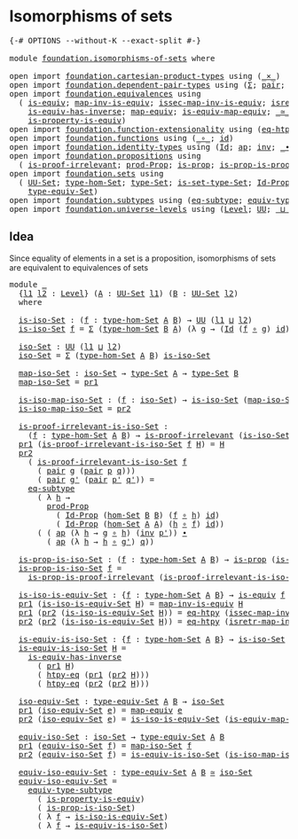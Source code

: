 # Isomorphisms of sets

<pre class="Agda"><a id="33" class="Symbol">{-#</a> <a id="37" class="Keyword">OPTIONS</a> <a id="45" class="Pragma">--without-K</a> <a id="57" class="Pragma">--exact-split</a> <a id="71" class="Symbol">#-}</a>

<a id="76" class="Keyword">module</a> <a id="83" href="foundation.isomorphisms-of-sets.html" class="Module">foundation.isomorphisms-of-sets</a> <a id="115" class="Keyword">where</a>

<a id="122" class="Keyword">open</a> <a id="127" class="Keyword">import</a> <a id="134" href="foundation.cartesian-product-types.html" class="Module">foundation.cartesian-product-types</a> <a id="169" class="Keyword">using</a> <a id="175" class="Symbol">(</a><a id="176" href="foundation-core.cartesian-product-types.html#577" class="Function Operator">_×_</a><a id="179" class="Symbol">)</a>
<a id="181" class="Keyword">open</a> <a id="186" class="Keyword">import</a> <a id="193" href="foundation.dependent-pair-types.html" class="Module">foundation.dependent-pair-types</a> <a id="225" class="Keyword">using</a> <a id="231" class="Symbol">(</a><a id="232" href="foundation-core.dependent-pair-types.html#502" class="Record">Σ</a><a id="233" class="Symbol">;</a> <a id="235" href="foundation-core.dependent-pair-types.html#575" class="InductiveConstructor">pair</a><a id="239" class="Symbol">;</a> <a id="241" href="foundation-core.dependent-pair-types.html#592" class="Field">pr1</a><a id="244" class="Symbol">;</a> <a id="246" href="foundation-core.dependent-pair-types.html#604" class="Field">pr2</a><a id="249" class="Symbol">)</a>
<a id="251" class="Keyword">open</a> <a id="256" class="Keyword">import</a> <a id="263" href="foundation.equivalences.html" class="Module">foundation.equivalences</a> <a id="287" class="Keyword">using</a>
  <a id="295" class="Symbol">(</a> <a id="297" href="foundation-core.equivalences.html#1542" class="Function">is-equiv</a><a id="305" class="Symbol">;</a> <a id="307" href="foundation-core.equivalences.html#4173" class="Function">map-inv-is-equiv</a><a id="323" class="Symbol">;</a> <a id="325" href="foundation-core.equivalences.html#4251" class="Function">issec-map-inv-is-equiv</a><a id="347" class="Symbol">;</a> <a id="349" href="foundation-core.equivalences.html#4381" class="Function">isretr-map-inv-is-equiv</a><a id="372" class="Symbol">;</a>
    <a id="378" href="foundation-core.equivalences.html#2999" class="Function">is-equiv-has-inverse</a><a id="398" class="Symbol">;</a> <a id="400" href="foundation-core.equivalences.html#1807" class="Function">map-equiv</a><a id="409" class="Symbol">;</a> <a id="411" href="foundation-core.equivalences.html#1862" class="Function">is-equiv-map-equiv</a><a id="429" class="Symbol">;</a> <a id="431" href="foundation-core.equivalences.html#1607" class="Function Operator">_≃_</a><a id="434" class="Symbol">;</a>
    <a id="440" href="foundation.equivalences.html#13429" class="Function">is-property-is-equiv</a><a id="460" class="Symbol">)</a>
<a id="462" class="Keyword">open</a> <a id="467" class="Keyword">import</a> <a id="474" href="foundation.function-extensionality.html" class="Module">foundation.function-extensionality</a> <a id="509" class="Keyword">using</a> <a id="515" class="Symbol">(</a><a id="516" href="foundation.function-extensionality.html#1446" class="Function">eq-htpy</a><a id="523" class="Symbol">;</a> <a id="525" href="foundation.function-extensionality.html#946" class="Function">htpy-eq</a><a id="532" class="Symbol">)</a>
<a id="534" class="Keyword">open</a> <a id="539" class="Keyword">import</a> <a id="546" href="foundation.functions.html" class="Module">foundation.functions</a> <a id="567" class="Keyword">using</a> <a id="573" class="Symbol">(</a><a id="574" href="foundation-core.functions.html#407" class="Function Operator">_∘_</a><a id="577" class="Symbol">;</a> <a id="579" href="foundation-core.functions.html#309" class="Function">id</a><a id="581" class="Symbol">)</a>
<a id="583" class="Keyword">open</a> <a id="588" class="Keyword">import</a> <a id="595" href="foundation.identity-types.html" class="Module">foundation.identity-types</a> <a id="621" class="Keyword">using</a> <a id="627" class="Symbol">(</a><a id="628" href="foundation-core.identity-types.html#641" class="Datatype">Id</a><a id="630" class="Symbol">;</a> <a id="632" href="foundation-core.identity-types.html#2853" class="Function">ap</a><a id="634" class="Symbol">;</a> <a id="636" href="foundation-core.identity-types.html#1552" class="Function">inv</a><a id="639" class="Symbol">;</a> <a id="641" href="foundation-core.identity-types.html#1239" class="Function Operator">_∙_</a><a id="644" class="Symbol">)</a>
<a id="646" class="Keyword">open</a> <a id="651" class="Keyword">import</a> <a id="658" href="foundation.propositions.html" class="Module">foundation.propositions</a> <a id="682" class="Keyword">using</a>
  <a id="690" class="Symbol">(</a> <a id="692" href="foundation-core.propositions.html#2208" class="Function">is-proof-irrelevant</a><a id="711" class="Symbol">;</a> <a id="713" href="foundation-core.propositions.html#5805" class="Function">prod-Prop</a><a id="722" class="Symbol">;</a> <a id="724" href="foundation-core.propositions.html#1246" class="Function">is-prop</a><a id="731" class="Symbol">;</a> <a id="733" href="foundation-core.propositions.html#3151" class="Function">is-prop-is-proof-irrelevant</a><a id="760" class="Symbol">)</a>
<a id="762" class="Keyword">open</a> <a id="767" class="Keyword">import</a> <a id="774" href="foundation.sets.html" class="Module">foundation.sets</a> <a id="790" class="Keyword">using</a>
  <a id="798" class="Symbol">(</a> <a id="800" href="foundation-core.sets.html#1177" class="Function">UU-Set</a><a id="806" class="Symbol">;</a> <a id="808" href="foundation.sets.html#3622" class="Function">type-hom-Set</a><a id="820" class="Symbol">;</a> <a id="822" href="foundation-core.sets.html#1291" class="Function">type-Set</a><a id="830" class="Symbol">;</a> <a id="832" href="foundation-core.sets.html#1342" class="Function">is-set-type-Set</a><a id="847" class="Symbol">;</a> <a id="849" href="foundation-core.sets.html#1407" class="Function">Id-Prop</a><a id="856" class="Symbol">;</a> <a id="858" href="foundation.sets.html#3908" class="Function">hom-Set</a><a id="865" class="Symbol">;</a>
    <a id="871" href="foundation.sets.html#4543" class="Function">type-equiv-Set</a><a id="885" class="Symbol">)</a>
<a id="887" class="Keyword">open</a> <a id="892" class="Keyword">import</a> <a id="899" href="foundation.subtypes.html" class="Module">foundation.subtypes</a> <a id="919" class="Keyword">using</a> <a id="925" class="Symbol">(</a><a id="926" href="foundation-core.subtypes.html#3381" class="Function">eq-subtype</a><a id="936" class="Symbol">;</a> <a id="938" href="foundation-core.subtypes.html#5925" class="Function">equiv-type-subtype</a><a id="956" class="Symbol">)</a>
<a id="958" class="Keyword">open</a> <a id="963" class="Keyword">import</a> <a id="970" href="foundation.universe-levels.html" class="Module">foundation.universe-levels</a> <a id="997" class="Keyword">using</a> <a id="1003" class="Symbol">(</a><a id="1004" href="Agda.Primitive.html#597" class="Postulate">Level</a><a id="1009" class="Symbol">;</a> <a id="1011" href="foundation-core.universe-levels.html#222" class="Primitive">UU</a><a id="1013" class="Symbol">;</a> <a id="1015" href="Agda.Primitive.html#810" class="Primitive Operator">_⊔_</a><a id="1018" class="Symbol">)</a>
</pre>
## Idea

Since equality of elements in a set is a proposition, isomorphisms of sets are equivalent to equivalences of sets

<pre class="Agda"><a id="1157" class="Keyword">module</a> <a id="1164" href="foundation.isomorphisms-of-sets.html#1164" class="Module">_</a>
  <a id="1168" class="Symbol">{</a><a id="1169" href="foundation.isomorphisms-of-sets.html#1169" class="Bound">l1</a> <a id="1172" href="foundation.isomorphisms-of-sets.html#1172" class="Bound">l2</a> <a id="1175" class="Symbol">:</a> <a id="1177" href="Agda.Primitive.html#597" class="Postulate">Level</a><a id="1182" class="Symbol">}</a> <a id="1184" class="Symbol">(</a><a id="1185" href="foundation.isomorphisms-of-sets.html#1185" class="Bound">A</a> <a id="1187" class="Symbol">:</a> <a id="1189" href="foundation-core.sets.html#1177" class="Function">UU-Set</a> <a id="1196" href="foundation.isomorphisms-of-sets.html#1169" class="Bound">l1</a><a id="1198" class="Symbol">)</a> <a id="1200" class="Symbol">(</a><a id="1201" href="foundation.isomorphisms-of-sets.html#1201" class="Bound">B</a> <a id="1203" class="Symbol">:</a> <a id="1205" href="foundation-core.sets.html#1177" class="Function">UU-Set</a> <a id="1212" href="foundation.isomorphisms-of-sets.html#1172" class="Bound">l2</a><a id="1214" class="Symbol">)</a>
  <a id="1218" class="Keyword">where</a>

  <a id="1227" href="foundation.isomorphisms-of-sets.html#1227" class="Function">is-iso-Set</a> <a id="1238" class="Symbol">:</a> <a id="1240" class="Symbol">(</a><a id="1241" href="foundation.isomorphisms-of-sets.html#1241" class="Bound">f</a> <a id="1243" class="Symbol">:</a> <a id="1245" href="foundation.sets.html#3622" class="Function">type-hom-Set</a> <a id="1258" href="foundation.isomorphisms-of-sets.html#1185" class="Bound">A</a> <a id="1260" href="foundation.isomorphisms-of-sets.html#1201" class="Bound">B</a><a id="1261" class="Symbol">)</a> <a id="1263" class="Symbol">→</a> <a id="1265" href="foundation-core.universe-levels.html#222" class="Primitive">UU</a> <a id="1268" class="Symbol">(</a><a id="1269" href="foundation.isomorphisms-of-sets.html#1169" class="Bound">l1</a> <a id="1272" href="Agda.Primitive.html#810" class="Primitive Operator">⊔</a> <a id="1274" href="foundation.isomorphisms-of-sets.html#1172" class="Bound">l2</a><a id="1276" class="Symbol">)</a>
  <a id="1280" href="foundation.isomorphisms-of-sets.html#1227" class="Function">is-iso-Set</a> <a id="1291" href="foundation.isomorphisms-of-sets.html#1291" class="Bound">f</a> <a id="1293" class="Symbol">=</a> <a id="1295" href="foundation-core.dependent-pair-types.html#502" class="Record">Σ</a> <a id="1297" class="Symbol">(</a><a id="1298" href="foundation.sets.html#3622" class="Function">type-hom-Set</a> <a id="1311" href="foundation.isomorphisms-of-sets.html#1201" class="Bound">B</a> <a id="1313" href="foundation.isomorphisms-of-sets.html#1185" class="Bound">A</a><a id="1314" class="Symbol">)</a> <a id="1316" class="Symbol">(λ</a> <a id="1319" href="foundation.isomorphisms-of-sets.html#1319" class="Bound">g</a> <a id="1321" class="Symbol">→</a> <a id="1323" class="Symbol">(</a><a id="1324" href="foundation-core.identity-types.html#641" class="Datatype">Id</a> <a id="1327" class="Symbol">(</a><a id="1328" href="foundation.isomorphisms-of-sets.html#1291" class="Bound">f</a> <a id="1330" href="foundation-core.functions.html#407" class="Function Operator">∘</a> <a id="1332" href="foundation.isomorphisms-of-sets.html#1319" class="Bound">g</a><a id="1333" class="Symbol">)</a> <a id="1335" href="foundation-core.functions.html#309" class="Function">id</a><a id="1337" class="Symbol">)</a> <a id="1339" href="foundation-core.cartesian-product-types.html#577" class="Function Operator">×</a> <a id="1341" class="Symbol">(</a><a id="1342" href="foundation-core.identity-types.html#641" class="Datatype">Id</a> <a id="1345" class="Symbol">(</a><a id="1346" href="foundation.isomorphisms-of-sets.html#1319" class="Bound">g</a> <a id="1348" href="foundation-core.functions.html#407" class="Function Operator">∘</a> <a id="1350" href="foundation.isomorphisms-of-sets.html#1291" class="Bound">f</a><a id="1351" class="Symbol">)</a> <a id="1353" href="foundation-core.functions.html#309" class="Function">id</a><a id="1355" class="Symbol">))</a>

  <a id="1361" href="foundation.isomorphisms-of-sets.html#1361" class="Function">iso-Set</a> <a id="1369" class="Symbol">:</a> <a id="1371" href="foundation-core.universe-levels.html#222" class="Primitive">UU</a> <a id="1374" class="Symbol">(</a><a id="1375" href="foundation.isomorphisms-of-sets.html#1169" class="Bound">l1</a> <a id="1378" href="Agda.Primitive.html#810" class="Primitive Operator">⊔</a> <a id="1380" href="foundation.isomorphisms-of-sets.html#1172" class="Bound">l2</a><a id="1382" class="Symbol">)</a>
  <a id="1386" href="foundation.isomorphisms-of-sets.html#1361" class="Function">iso-Set</a> <a id="1394" class="Symbol">=</a> <a id="1396" href="foundation-core.dependent-pair-types.html#502" class="Record">Σ</a> <a id="1398" class="Symbol">(</a><a id="1399" href="foundation.sets.html#3622" class="Function">type-hom-Set</a> <a id="1412" href="foundation.isomorphisms-of-sets.html#1185" class="Bound">A</a> <a id="1414" href="foundation.isomorphisms-of-sets.html#1201" class="Bound">B</a><a id="1415" class="Symbol">)</a> <a id="1417" href="foundation.isomorphisms-of-sets.html#1227" class="Function">is-iso-Set</a>

  <a id="1431" href="foundation.isomorphisms-of-sets.html#1431" class="Function">map-iso-Set</a> <a id="1443" class="Symbol">:</a> <a id="1445" href="foundation.isomorphisms-of-sets.html#1361" class="Function">iso-Set</a> <a id="1453" class="Symbol">→</a> <a id="1455" href="foundation-core.sets.html#1291" class="Function">type-Set</a> <a id="1464" href="foundation.isomorphisms-of-sets.html#1185" class="Bound">A</a> <a id="1466" class="Symbol">→</a> <a id="1468" href="foundation-core.sets.html#1291" class="Function">type-Set</a> <a id="1477" href="foundation.isomorphisms-of-sets.html#1201" class="Bound">B</a>
  <a id="1481" href="foundation.isomorphisms-of-sets.html#1431" class="Function">map-iso-Set</a> <a id="1493" class="Symbol">=</a> <a id="1495" href="foundation-core.dependent-pair-types.html#592" class="Field">pr1</a>

  <a id="1502" href="foundation.isomorphisms-of-sets.html#1502" class="Function">is-iso-map-iso-Set</a> <a id="1521" class="Symbol">:</a> <a id="1523" class="Symbol">(</a><a id="1524" href="foundation.isomorphisms-of-sets.html#1524" class="Bound">f</a> <a id="1526" class="Symbol">:</a> <a id="1528" href="foundation.isomorphisms-of-sets.html#1361" class="Function">iso-Set</a><a id="1535" class="Symbol">)</a> <a id="1537" class="Symbol">→</a> <a id="1539" href="foundation.isomorphisms-of-sets.html#1227" class="Function">is-iso-Set</a> <a id="1550" class="Symbol">(</a><a id="1551" href="foundation.isomorphisms-of-sets.html#1431" class="Function">map-iso-Set</a> <a id="1563" href="foundation.isomorphisms-of-sets.html#1524" class="Bound">f</a><a id="1564" class="Symbol">)</a>
  <a id="1568" href="foundation.isomorphisms-of-sets.html#1502" class="Function">is-iso-map-iso-Set</a> <a id="1587" class="Symbol">=</a> <a id="1589" href="foundation-core.dependent-pair-types.html#604" class="Field">pr2</a>

  <a id="1596" href="foundation.isomorphisms-of-sets.html#1596" class="Function">is-proof-irrelevant-is-iso-Set</a> <a id="1627" class="Symbol">:</a>
    <a id="1633" class="Symbol">(</a><a id="1634" href="foundation.isomorphisms-of-sets.html#1634" class="Bound">f</a> <a id="1636" class="Symbol">:</a> <a id="1638" href="foundation.sets.html#3622" class="Function">type-hom-Set</a> <a id="1651" href="foundation.isomorphisms-of-sets.html#1185" class="Bound">A</a> <a id="1653" href="foundation.isomorphisms-of-sets.html#1201" class="Bound">B</a><a id="1654" class="Symbol">)</a> <a id="1656" class="Symbol">→</a> <a id="1658" href="foundation-core.propositions.html#2208" class="Function">is-proof-irrelevant</a> <a id="1678" class="Symbol">(</a><a id="1679" href="foundation.isomorphisms-of-sets.html#1227" class="Function">is-iso-Set</a> <a id="1690" href="foundation.isomorphisms-of-sets.html#1634" class="Bound">f</a><a id="1691" class="Symbol">)</a>
  <a id="1695" href="foundation-core.dependent-pair-types.html#592" class="Field">pr1</a> <a id="1699" class="Symbol">(</a><a id="1700" href="foundation.isomorphisms-of-sets.html#1596" class="Function">is-proof-irrelevant-is-iso-Set</a> <a id="1731" href="foundation.isomorphisms-of-sets.html#1731" class="Bound">f</a> <a id="1733" href="foundation.isomorphisms-of-sets.html#1733" class="Bound">H</a><a id="1734" class="Symbol">)</a> <a id="1736" class="Symbol">=</a> <a id="1738" href="foundation.isomorphisms-of-sets.html#1733" class="Bound">H</a>
  <a id="1742" href="foundation-core.dependent-pair-types.html#604" class="Field">pr2</a>
    <a id="1750" class="Symbol">(</a> <a id="1752" href="foundation.isomorphisms-of-sets.html#1596" class="Function">is-proof-irrelevant-is-iso-Set</a> <a id="1783" href="foundation.isomorphisms-of-sets.html#1783" class="Bound">f</a>
      <a id="1791" class="Symbol">(</a> <a id="1793" href="foundation-core.dependent-pair-types.html#575" class="InductiveConstructor">pair</a> <a id="1798" href="foundation.isomorphisms-of-sets.html#1798" class="Bound">g</a> <a id="1800" class="Symbol">(</a><a id="1801" href="foundation-core.dependent-pair-types.html#575" class="InductiveConstructor">pair</a> <a id="1806" href="foundation.isomorphisms-of-sets.html#1806" class="Bound">p</a> <a id="1808" href="foundation.isomorphisms-of-sets.html#1808" class="Bound">q</a><a id="1809" class="Symbol">)))</a>
      <a id="1819" class="Symbol">(</a> <a id="1821" href="foundation-core.dependent-pair-types.html#575" class="InductiveConstructor">pair</a> <a id="1826" href="foundation.isomorphisms-of-sets.html#1826" class="Bound">g&#39;</a> <a id="1829" class="Symbol">(</a><a id="1830" href="foundation-core.dependent-pair-types.html#575" class="InductiveConstructor">pair</a> <a id="1835" href="foundation.isomorphisms-of-sets.html#1835" class="Bound">p&#39;</a> <a id="1838" href="foundation.isomorphisms-of-sets.html#1838" class="Bound">q&#39;</a><a id="1840" class="Symbol">))</a> <a id="1843" class="Symbol">=</a>
    <a id="1849" href="foundation-core.subtypes.html#3381" class="Function">eq-subtype</a>
      <a id="1866" class="Symbol">(</a> <a id="1868" class="Symbol">λ</a> <a id="1870" href="foundation.isomorphisms-of-sets.html#1870" class="Bound">h</a> <a id="1872" class="Symbol">→</a>
        <a id="1882" href="foundation-core.propositions.html#5805" class="Function">prod-Prop</a>
          <a id="1902" class="Symbol">(</a> <a id="1904" href="foundation-core.sets.html#1407" class="Function">Id-Prop</a> <a id="1912" class="Symbol">(</a><a id="1913" href="foundation.sets.html#3908" class="Function">hom-Set</a> <a id="1921" href="foundation.isomorphisms-of-sets.html#1201" class="Bound">B</a> <a id="1923" href="foundation.isomorphisms-of-sets.html#1201" class="Bound">B</a><a id="1924" class="Symbol">)</a> <a id="1926" class="Symbol">(</a><a id="1927" href="foundation.isomorphisms-of-sets.html#1783" class="Bound">f</a> <a id="1929" href="foundation-core.functions.html#407" class="Function Operator">∘</a> <a id="1931" href="foundation.isomorphisms-of-sets.html#1870" class="Bound">h</a><a id="1932" class="Symbol">)</a> <a id="1934" href="foundation-core.functions.html#309" class="Function">id</a><a id="1936" class="Symbol">)</a>
          <a id="1948" class="Symbol">(</a> <a id="1950" href="foundation-core.sets.html#1407" class="Function">Id-Prop</a> <a id="1958" class="Symbol">(</a><a id="1959" href="foundation.sets.html#3908" class="Function">hom-Set</a> <a id="1967" href="foundation.isomorphisms-of-sets.html#1185" class="Bound">A</a> <a id="1969" href="foundation.isomorphisms-of-sets.html#1185" class="Bound">A</a><a id="1970" class="Symbol">)</a> <a id="1972" class="Symbol">(</a><a id="1973" href="foundation.isomorphisms-of-sets.html#1870" class="Bound">h</a> <a id="1975" href="foundation-core.functions.html#407" class="Function Operator">∘</a> <a id="1977" href="foundation.isomorphisms-of-sets.html#1783" class="Bound">f</a><a id="1978" class="Symbol">)</a> <a id="1980" href="foundation-core.functions.html#309" class="Function">id</a><a id="1982" class="Symbol">))</a>
      <a id="1991" class="Symbol">(</a> <a id="1993" class="Symbol">(</a> <a id="1995" href="foundation-core.identity-types.html#2853" class="Function">ap</a> <a id="1998" class="Symbol">(λ</a> <a id="2001" href="foundation.isomorphisms-of-sets.html#2001" class="Bound">h</a> <a id="2003" class="Symbol">→</a> <a id="2005" href="foundation.isomorphisms-of-sets.html#1798" class="Bound">g</a> <a id="2007" href="foundation-core.functions.html#407" class="Function Operator">∘</a> <a id="2009" href="foundation.isomorphisms-of-sets.html#2001" class="Bound">h</a><a id="2010" class="Symbol">)</a> <a id="2012" class="Symbol">(</a><a id="2013" href="foundation-core.identity-types.html#1552" class="Function">inv</a> <a id="2017" href="foundation.isomorphisms-of-sets.html#1835" class="Bound">p&#39;</a><a id="2019" class="Symbol">))</a> <a id="2022" href="foundation-core.identity-types.html#1239" class="Function Operator">∙</a>
        <a id="2032" class="Symbol">(</a> <a id="2034" href="foundation-core.identity-types.html#2853" class="Function">ap</a> <a id="2037" class="Symbol">(λ</a> <a id="2040" href="foundation.isomorphisms-of-sets.html#2040" class="Bound">h</a> <a id="2042" class="Symbol">→</a> <a id="2044" href="foundation.isomorphisms-of-sets.html#2040" class="Bound">h</a> <a id="2046" href="foundation-core.functions.html#407" class="Function Operator">∘</a> <a id="2048" href="foundation.isomorphisms-of-sets.html#1826" class="Bound">g&#39;</a><a id="2050" class="Symbol">)</a> <a id="2052" href="foundation.isomorphisms-of-sets.html#1808" class="Bound">q</a><a id="2053" class="Symbol">))</a>

  <a id="2059" href="foundation.isomorphisms-of-sets.html#2059" class="Function">is-prop-is-iso-Set</a> <a id="2078" class="Symbol">:</a> <a id="2080" class="Symbol">(</a><a id="2081" href="foundation.isomorphisms-of-sets.html#2081" class="Bound">f</a> <a id="2083" class="Symbol">:</a> <a id="2085" href="foundation.sets.html#3622" class="Function">type-hom-Set</a> <a id="2098" href="foundation.isomorphisms-of-sets.html#1185" class="Bound">A</a> <a id="2100" href="foundation.isomorphisms-of-sets.html#1201" class="Bound">B</a><a id="2101" class="Symbol">)</a> <a id="2103" class="Symbol">→</a> <a id="2105" href="foundation-core.propositions.html#1246" class="Function">is-prop</a> <a id="2113" class="Symbol">(</a><a id="2114" href="foundation.isomorphisms-of-sets.html#1227" class="Function">is-iso-Set</a> <a id="2125" href="foundation.isomorphisms-of-sets.html#2081" class="Bound">f</a><a id="2126" class="Symbol">)</a>
  <a id="2130" href="foundation.isomorphisms-of-sets.html#2059" class="Function">is-prop-is-iso-Set</a> <a id="2149" href="foundation.isomorphisms-of-sets.html#2149" class="Bound">f</a> <a id="2151" class="Symbol">=</a>
    <a id="2157" href="foundation-core.propositions.html#3151" class="Function">is-prop-is-proof-irrelevant</a> <a id="2185" class="Symbol">(</a><a id="2186" href="foundation.isomorphisms-of-sets.html#1596" class="Function">is-proof-irrelevant-is-iso-Set</a> <a id="2217" href="foundation.isomorphisms-of-sets.html#2149" class="Bound">f</a><a id="2218" class="Symbol">)</a>

  <a id="2223" href="foundation.isomorphisms-of-sets.html#2223" class="Function">is-iso-is-equiv-Set</a> <a id="2243" class="Symbol">:</a> <a id="2245" class="Symbol">{</a><a id="2246" href="foundation.isomorphisms-of-sets.html#2246" class="Bound">f</a> <a id="2248" class="Symbol">:</a> <a id="2250" href="foundation.sets.html#3622" class="Function">type-hom-Set</a> <a id="2263" href="foundation.isomorphisms-of-sets.html#1185" class="Bound">A</a> <a id="2265" href="foundation.isomorphisms-of-sets.html#1201" class="Bound">B</a><a id="2266" class="Symbol">}</a> <a id="2268" class="Symbol">→</a> <a id="2270" href="foundation-core.equivalences.html#1542" class="Function">is-equiv</a> <a id="2279" href="foundation.isomorphisms-of-sets.html#2246" class="Bound">f</a> <a id="2281" class="Symbol">→</a> <a id="2283" href="foundation.isomorphisms-of-sets.html#1227" class="Function">is-iso-Set</a> <a id="2294" href="foundation.isomorphisms-of-sets.html#2246" class="Bound">f</a>
  <a id="2298" href="foundation-core.dependent-pair-types.html#592" class="Field">pr1</a> <a id="2302" class="Symbol">(</a><a id="2303" href="foundation.isomorphisms-of-sets.html#2223" class="Function">is-iso-is-equiv-Set</a> <a id="2323" href="foundation.isomorphisms-of-sets.html#2323" class="Bound">H</a><a id="2324" class="Symbol">)</a> <a id="2326" class="Symbol">=</a> <a id="2328" href="foundation-core.equivalences.html#4173" class="Function">map-inv-is-equiv</a> <a id="2345" href="foundation.isomorphisms-of-sets.html#2323" class="Bound">H</a>
  <a id="2349" href="foundation-core.dependent-pair-types.html#592" class="Field">pr1</a> <a id="2353" class="Symbol">(</a><a id="2354" href="foundation-core.dependent-pair-types.html#604" class="Field">pr2</a> <a id="2358" class="Symbol">(</a><a id="2359" href="foundation.isomorphisms-of-sets.html#2223" class="Function">is-iso-is-equiv-Set</a> <a id="2379" href="foundation.isomorphisms-of-sets.html#2379" class="Bound">H</a><a id="2380" class="Symbol">))</a> <a id="2383" class="Symbol">=</a> <a id="2385" href="foundation.function-extensionality.html#1446" class="Function">eq-htpy</a> <a id="2393" class="Symbol">(</a><a id="2394" href="foundation-core.equivalences.html#4251" class="Function">issec-map-inv-is-equiv</a> <a id="2417" href="foundation.isomorphisms-of-sets.html#2379" class="Bound">H</a><a id="2418" class="Symbol">)</a>
  <a id="2422" href="foundation-core.dependent-pair-types.html#604" class="Field">pr2</a> <a id="2426" class="Symbol">(</a><a id="2427" href="foundation-core.dependent-pair-types.html#604" class="Field">pr2</a> <a id="2431" class="Symbol">(</a><a id="2432" href="foundation.isomorphisms-of-sets.html#2223" class="Function">is-iso-is-equiv-Set</a> <a id="2452" href="foundation.isomorphisms-of-sets.html#2452" class="Bound">H</a><a id="2453" class="Symbol">))</a> <a id="2456" class="Symbol">=</a> <a id="2458" href="foundation.function-extensionality.html#1446" class="Function">eq-htpy</a> <a id="2466" class="Symbol">(</a><a id="2467" href="foundation-core.equivalences.html#4381" class="Function">isretr-map-inv-is-equiv</a> <a id="2491" href="foundation.isomorphisms-of-sets.html#2452" class="Bound">H</a><a id="2492" class="Symbol">)</a>

  <a id="2497" href="foundation.isomorphisms-of-sets.html#2497" class="Function">is-equiv-is-iso-Set</a> <a id="2517" class="Symbol">:</a> <a id="2519" class="Symbol">{</a><a id="2520" href="foundation.isomorphisms-of-sets.html#2520" class="Bound">f</a> <a id="2522" class="Symbol">:</a> <a id="2524" href="foundation.sets.html#3622" class="Function">type-hom-Set</a> <a id="2537" href="foundation.isomorphisms-of-sets.html#1185" class="Bound">A</a> <a id="2539" href="foundation.isomorphisms-of-sets.html#1201" class="Bound">B</a><a id="2540" class="Symbol">}</a> <a id="2542" class="Symbol">→</a> <a id="2544" href="foundation.isomorphisms-of-sets.html#1227" class="Function">is-iso-Set</a> <a id="2555" href="foundation.isomorphisms-of-sets.html#2520" class="Bound">f</a> <a id="2557" class="Symbol">→</a> <a id="2559" href="foundation-core.equivalences.html#1542" class="Function">is-equiv</a> <a id="2568" href="foundation.isomorphisms-of-sets.html#2520" class="Bound">f</a>
  <a id="2572" href="foundation.isomorphisms-of-sets.html#2497" class="Function">is-equiv-is-iso-Set</a> <a id="2592" href="foundation.isomorphisms-of-sets.html#2592" class="Bound">H</a> <a id="2594" class="Symbol">=</a>
    <a id="2600" href="foundation-core.equivalences.html#2999" class="Function">is-equiv-has-inverse</a>
      <a id="2627" class="Symbol">(</a> <a id="2629" href="foundation-core.dependent-pair-types.html#592" class="Field">pr1</a> <a id="2633" href="foundation.isomorphisms-of-sets.html#2592" class="Bound">H</a><a id="2634" class="Symbol">)</a>
      <a id="2642" class="Symbol">(</a> <a id="2644" href="foundation.function-extensionality.html#946" class="Function">htpy-eq</a> <a id="2652" class="Symbol">(</a><a id="2653" href="foundation-core.dependent-pair-types.html#592" class="Field">pr1</a> <a id="2657" class="Symbol">(</a><a id="2658" href="foundation-core.dependent-pair-types.html#604" class="Field">pr2</a> <a id="2662" href="foundation.isomorphisms-of-sets.html#2592" class="Bound">H</a><a id="2663" class="Symbol">)))</a>
      <a id="2673" class="Symbol">(</a> <a id="2675" href="foundation.function-extensionality.html#946" class="Function">htpy-eq</a> <a id="2683" class="Symbol">(</a><a id="2684" href="foundation-core.dependent-pair-types.html#604" class="Field">pr2</a> <a id="2688" class="Symbol">(</a><a id="2689" href="foundation-core.dependent-pair-types.html#604" class="Field">pr2</a> <a id="2693" href="foundation.isomorphisms-of-sets.html#2592" class="Bound">H</a><a id="2694" class="Symbol">)))</a>

  <a id="2701" href="foundation.isomorphisms-of-sets.html#2701" class="Function">iso-equiv-Set</a> <a id="2715" class="Symbol">:</a> <a id="2717" href="foundation.sets.html#4543" class="Function">type-equiv-Set</a> <a id="2732" href="foundation.isomorphisms-of-sets.html#1185" class="Bound">A</a> <a id="2734" href="foundation.isomorphisms-of-sets.html#1201" class="Bound">B</a> <a id="2736" class="Symbol">→</a> <a id="2738" href="foundation.isomorphisms-of-sets.html#1361" class="Function">iso-Set</a>
  <a id="2748" href="foundation-core.dependent-pair-types.html#592" class="Field">pr1</a> <a id="2752" class="Symbol">(</a><a id="2753" href="foundation.isomorphisms-of-sets.html#2701" class="Function">iso-equiv-Set</a> <a id="2767" href="foundation.isomorphisms-of-sets.html#2767" class="Bound">e</a><a id="2768" class="Symbol">)</a> <a id="2770" class="Symbol">=</a> <a id="2772" href="foundation-core.equivalences.html#1807" class="Function">map-equiv</a> <a id="2782" href="foundation.isomorphisms-of-sets.html#2767" class="Bound">e</a>
  <a id="2786" href="foundation-core.dependent-pair-types.html#604" class="Field">pr2</a> <a id="2790" class="Symbol">(</a><a id="2791" href="foundation.isomorphisms-of-sets.html#2701" class="Function">iso-equiv-Set</a> <a id="2805" href="foundation.isomorphisms-of-sets.html#2805" class="Bound">e</a><a id="2806" class="Symbol">)</a> <a id="2808" class="Symbol">=</a> <a id="2810" href="foundation.isomorphisms-of-sets.html#2223" class="Function">is-iso-is-equiv-Set</a> <a id="2830" class="Symbol">(</a><a id="2831" href="foundation-core.equivalences.html#1862" class="Function">is-equiv-map-equiv</a> <a id="2850" href="foundation.isomorphisms-of-sets.html#2805" class="Bound">e</a><a id="2851" class="Symbol">)</a>

  <a id="2856" href="foundation.isomorphisms-of-sets.html#2856" class="Function">equiv-iso-Set</a> <a id="2870" class="Symbol">:</a> <a id="2872" href="foundation.isomorphisms-of-sets.html#1361" class="Function">iso-Set</a> <a id="2880" class="Symbol">→</a> <a id="2882" href="foundation.sets.html#4543" class="Function">type-equiv-Set</a> <a id="2897" href="foundation.isomorphisms-of-sets.html#1185" class="Bound">A</a> <a id="2899" href="foundation.isomorphisms-of-sets.html#1201" class="Bound">B</a>
  <a id="2903" href="foundation-core.dependent-pair-types.html#592" class="Field">pr1</a> <a id="2907" class="Symbol">(</a><a id="2908" href="foundation.isomorphisms-of-sets.html#2856" class="Function">equiv-iso-Set</a> <a id="2922" href="foundation.isomorphisms-of-sets.html#2922" class="Bound">f</a><a id="2923" class="Symbol">)</a> <a id="2925" class="Symbol">=</a> <a id="2927" href="foundation.isomorphisms-of-sets.html#1431" class="Function">map-iso-Set</a> <a id="2939" href="foundation.isomorphisms-of-sets.html#2922" class="Bound">f</a>
  <a id="2943" href="foundation-core.dependent-pair-types.html#604" class="Field">pr2</a> <a id="2947" class="Symbol">(</a><a id="2948" href="foundation.isomorphisms-of-sets.html#2856" class="Function">equiv-iso-Set</a> <a id="2962" href="foundation.isomorphisms-of-sets.html#2962" class="Bound">f</a><a id="2963" class="Symbol">)</a> <a id="2965" class="Symbol">=</a> <a id="2967" href="foundation.isomorphisms-of-sets.html#2497" class="Function">is-equiv-is-iso-Set</a> <a id="2987" class="Symbol">(</a><a id="2988" href="foundation.isomorphisms-of-sets.html#1502" class="Function">is-iso-map-iso-Set</a> <a id="3007" href="foundation.isomorphisms-of-sets.html#2962" class="Bound">f</a><a id="3008" class="Symbol">)</a>

  <a id="3013" href="foundation.isomorphisms-of-sets.html#3013" class="Function">equiv-iso-equiv-Set</a> <a id="3033" class="Symbol">:</a> <a id="3035" href="foundation.sets.html#4543" class="Function">type-equiv-Set</a> <a id="3050" href="foundation.isomorphisms-of-sets.html#1185" class="Bound">A</a> <a id="3052" href="foundation.isomorphisms-of-sets.html#1201" class="Bound">B</a> <a id="3054" href="foundation-core.equivalences.html#1607" class="Function Operator">≃</a> <a id="3056" href="foundation.isomorphisms-of-sets.html#1361" class="Function">iso-Set</a>
  <a id="3066" href="foundation.isomorphisms-of-sets.html#3013" class="Function">equiv-iso-equiv-Set</a> <a id="3086" class="Symbol">=</a>
    <a id="3092" href="foundation-core.subtypes.html#5925" class="Function">equiv-type-subtype</a>
      <a id="3117" class="Symbol">(</a> <a id="3119" href="foundation.equivalences.html#13429" class="Function">is-property-is-equiv</a><a id="3139" class="Symbol">)</a>
      <a id="3147" class="Symbol">(</a> <a id="3149" href="foundation.isomorphisms-of-sets.html#2059" class="Function">is-prop-is-iso-Set</a><a id="3167" class="Symbol">)</a>
      <a id="3175" class="Symbol">(</a> <a id="3177" class="Symbol">λ</a> <a id="3179" href="foundation.isomorphisms-of-sets.html#3179" class="Bound">f</a> <a id="3181" class="Symbol">→</a> <a id="3183" href="foundation.isomorphisms-of-sets.html#2223" class="Function">is-iso-is-equiv-Set</a><a id="3202" class="Symbol">)</a>
      <a id="3210" class="Symbol">(</a> <a id="3212" class="Symbol">λ</a> <a id="3214" href="foundation.isomorphisms-of-sets.html#3214" class="Bound">f</a> <a id="3216" class="Symbol">→</a> <a id="3218" href="foundation.isomorphisms-of-sets.html#2497" class="Function">is-equiv-is-iso-Set</a><a id="3237" class="Symbol">)</a>
</pre>